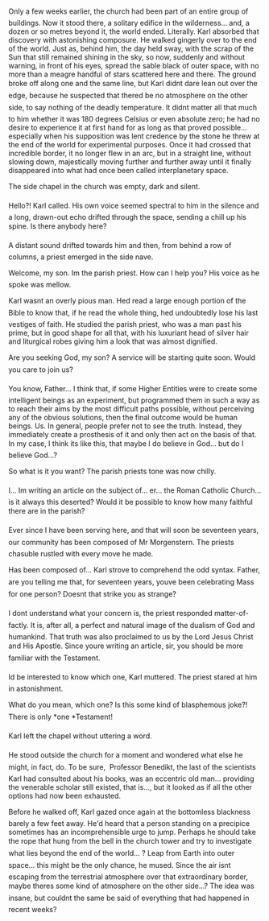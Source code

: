 Only a few weeks earlier, the church had been part of an entire group of buildings. Now it stood there, a solitary edifice in the wilderness... and, a dozen or so metres beyond it, the world ended. Literally. Karl absorbed that discovery with astonishing composure. He walked gingerly over to the end of the world. Just as, behind him, the day held sway, with the scrap of the Sun that still remained shining in the sky, so now, suddenly and without warning, in front of his eyes, spread the sable black of outer space, with no more than a meagre handful of stars scattered here and there. The ground broke off along one and the same line, but Karl didnt dare lean out over the edge, because he suspected that thered be no atmosphere on the other side, to say nothing of the deadly temperature. It didnt matter all that much to him whether it was 180 degrees Celsius or even absolute zero; he had no desire to experience it at first hand for as long as that proved possible... especially when his supposition was lent credence by the stone he threw at the end of the world for experimental purposes. Once it had crossed that incredible border, it no longer flew in an arc, but in a straight line, without slowing down, majestically moving further and further away until it finally disappeared into what had once been called interplanetary space.

The side chapel in the church was empty, dark and silent.

Hello?! Karl called. His own voice seemed spectral to him in the silence and a long, drawn-out echo drifted through the space, sending a chill up his spine. Is there anybody here?

A distant sound drifted towards him and then, from behind a row of columns, a priest emerged in the side nave.

Welcome, my son. Im the parish priest. How can I help you? His voice as he spoke was mellow.

Karl wasnt an overly pious man. Hed read a large enough portion of the Bible to know that, if he read the whole thing, hed undoubtedly lose his last vestiges of faith. He studied the parish priest, who was a man past his prime, but in good shape for all that, with his luxuriant head of silver hair and liturgical robes giving him a look that was almost dignified.

Are you seeking God, my son? A service will be starting quite soon. Would you care to join us?

You know, Father... I think that, if some Higher Entities were to create some intelligent beings as an experiment, but programmed them in such a way as to reach their aims by the most difficult paths possible, without perceiving any of the obvious solutions, then the final outcome would be human beings. Us. In general, people prefer not to see the truth. Instead, they immediately create a prosthesis of it and only then act on the basis of that. In my case, I think its like this, that maybe I do believe in God... but do I believe God...?

So what is it you want? The parish priests tone was now chilly.

I... Im writing an article on the subject of... er... the Roman Catholic Church... is it always this deserted? Would it be possible to know how many faithful there are in the parish?

Ever since I have been serving here, and that will soon be seventeen years, our community has been composed of Mr Morgenstern. The priests chasuble rustled with every move he made.

Has been composed of... Karl strove to comprehend the odd syntax. Father, are you telling me that, for seventeen years, youve been celebrating Mass for one person? Doesnt that strike you as strange?

I dont understand what your concern is, the priest responded matter-of-factly. It is, after all, a perfect and natural image of the dualism of God and humankind. That truth was also proclaimed to us by the Lord Jesus Christ and His Apostle. Since youre writing an article, sir, you should be more familiar with the Testament.

Id be interested to know which one, Karl muttered. The priest stared at him in astonishment.

What do you mean, which one? Is this some kind of blasphemous joke?! There is only *one *Testament!

Karl left the chapel without uttering a word.

He stood outside the church for a moment and wondered what else he might, in fact, do. To be sure,  Professor Benedikt, the last of the scientists Karl had consulted about his books, was an eccentric old man... providing the venerable scholar still existed, that is..., but it looked as if all the other options had now been exhausted.

Before he walked off, Karl gazed once again at the bottomless blackness barely a few feet away. He'd heard that a person standing on a precipice sometimes has an incomprehensible urge to jump. Perhaps he should take the rope that hung from the bell in the church tower and try  to investigate what lies beyond the end of the world... ? Leap from Earth into outer space... this might be the only chance, he mused. Since the air isnt escaping from the terrestrial atmosphere over that extraordinary border, maybe theres some kind of atmosphere on the other side...? The idea was insane, but couldnt the same be said of everything that had happened in recent weeks? 